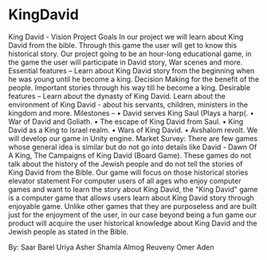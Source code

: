 # KingDavid

King David - Vision
Project Goals
In our project we will learn about King David from the bible. Through this game the user will get to know this historical story.
Our project going to be an hour-long educational game, in the game the user will participate in David story, War scenes and more.
Essential features – Learn about King David story from the beginning when he was young until he become a king.
Decision Making for the benefit of the people.
Important stories through his way till he become a king.
Desirable features – Learn about the dynasty of King David.
Learn about the environment of King David - about his servants, children, ministers in the kingdom and more.
Milestones – 
•	David serves King Saul (Plays a harp(.
•	War of David and Goliath.
•	The escape of King David from Saul.
•	King David as a King to Israel realm.
•	Wars of King David.
•	Avshalom revolt.
We will develop our game in Unity engine.
Market Survey:
There are few games whose general idea is similar but do not go into details like David - Dawn Of A King, The Campaigns of King David (Board Game). These games do not talk about the history of the Jewish people and do not tell the stories of King David from the Bible. Our game will focus on those historical stories
elevator statement
For computer users of all ages who enjoy computer games and want to learn the story about King David, the "King David" game is a computer game that allows users learn about King David story through enjoyable game. Unlike other games that they are purposeless and are built just for the enjoyment of the user, in our case beyond being a fun game our product will acquire the user historical knowledge about King David and the Jewish people as stated in the Bible.

By:
Saar Barel 
Uriya Asher Shamla 
Almog Reuveny 
Omer Aden 


